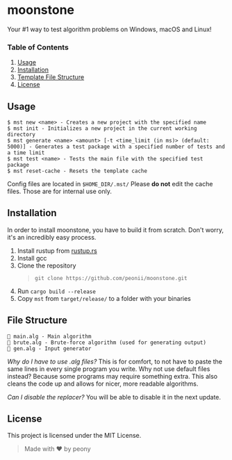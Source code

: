 # moonstone

Your #1 way to test algorithm problems on Windows, macOS and Linux!

### Table of Contents

1. [Usage](#usage)
2. [Installation](#installation)
3. [Template File Structure](#file-structure)
4. [License](#license)

## Usage

```
$ mst new <name> - Creates a new project with the specified name
$ mst init - Initializes a new project in the current working directory
$ mst generate <name> <amount> [-t <time_limit (in ms)> (default: 5000)] - Generates a test package with a specified number of tests and a time limit
$ mst test <name> - Tests the main file with the specified test package
$ mst reset-cache - Resets the template cache
```

Config files are located in `$HOME_DIR/.mst/` Please **do not** edit the cache
files. Those are for internal use only.

## Installation

In order to install moonstone, you have to build it from scratch. Don't worry,
it's an incredibly easy process.

1. Install rustup from [rustup.rs](https://rustup.rs/)
2. Install gcc
3. Clone the repository
   > `git clone https://github.com/peonii/moonstone.git`
4. Run `cargo build --release`
5. Copy `mst` from `target/release/` to a folder with your binaries

## File Structure

```
📄 main.alg - Main algorithm
📄 brute.alg - Brute-force algorithm (used for generating output)
📄 gen.alg - Input generator
```

*Why do I have to use .alg files?*
This is for comfort, to not have to paste the same lines in every single program you write.
Why not use default files instead? Because some programs may require something extra.
This also cleans the code up and allows for nicer, more readable algorithms.

*Can I disable the replacer?*
You will be able to disable it in the next update.

## License

This project is licensed under the MIT License.

> Made with ❤️ by peony

